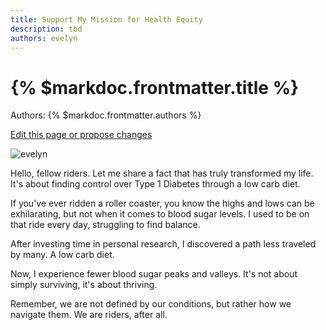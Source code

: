 ```yaml
---
title: Support My Mission for Health Equity
description: tbd
authors: evelyn
---
```


# {% $markdoc.frontmatter.title %}

Authors: {% $markdoc.frontmatter.authors %}

[Edit this page or propose changes](https://github.com/onefact/onefact.org/edit/main/pages/five-boro-bike-tour/evelyn.md)

![evelyn](/images/five-boro-bike-tour/evelyn.jpg)

Hello, fellow riders. Let me share a fact that has truly transformed my life. It's about finding control over Type 1 Diabetes through a low carb diet.

If you've ever ridden a roller coaster, you know the highs and lows can be exhilarating, but not when it comes to blood sugar levels. I used to be on that ride every day, struggling to find balance.

After investing time in personal research, I discovered a path less traveled by many. A low carb diet.

Now, I experience fewer blood sugar peaks and valleys. It's not about simply surviving, it's about thriving.

Remember, we are not defined by our conditions, but rather how we navigate them. We are riders, after all.


